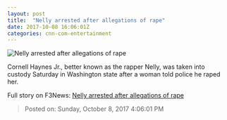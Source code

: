 ```yaml
---
layout: post
title:  "Nelly arrested after allegations of rape"
date: 2017-10-08 16:06:01Z
categories: cnn-com-entertainment
---
```


![Nelly arrested after allegations of rape](http://i2.cdn.cnn.com/cnnnext/dam/assets/171007155541-nelly-arrest-super-tease.jpg)

Cornell Haynes Jr., better known as the rapper Nelly, was taken into custody Saturday in Washington state after a woman told police he raped her.


Full story on F3News: [Nelly arrested after allegations of rape](http://www.f3nws.com/n/U4pGCB)

> Posted on: Sunday, October 8, 2017 4:06:01 PM
